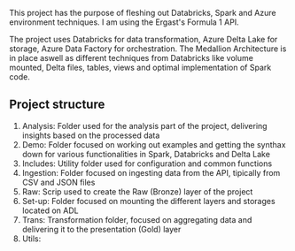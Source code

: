 This project has the purpose of fleshing out Databricks, Spark and Azure environment techniques. I am using the Ergast's Formula 1 API.

The project uses Databricks for data transformation, Azure Delta Lake for storage, Azure Data Factory for orchestration. The Medallion Architecture is in place aswell as different techniques from Databricks like volume mounted,
Delta files, tables, views and optimal implementation of Spark code.

## Project structure

1. Analysis: Folder used for the analysis part of the project, delivering insights based on the processed data
2. Demo: Folder focused on working out examples and getting the synthax down for various functionalities in Spark, Databricks and Delta Lake
3. Includes: Utility folder used for configuration and common functions
4. Ingestion: Folder focused on ingesting data from the API, tipically from CSV and JSON files
5. Raw: Scrip used to create the Raw (Bronze) layer of the project
6. Set-up: Folder focused on mounting the different layers and storages located on ADL
7. Trans: Transformation folder, focused on aggregating data and delivering it to the presentation (Gold) layer
8. Utils:
